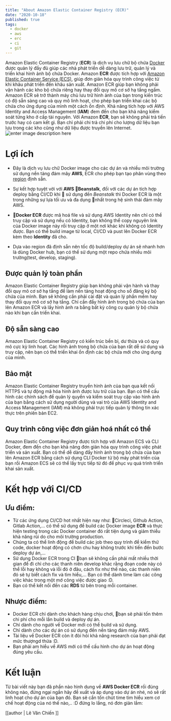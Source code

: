 ```yaml
---
title: "About Amazon Elastic Container Registry (ECR)"
date: "2020-10-18"
published: true
tags:
  - docker
  - aws
  - erc
  - ci
  - git
---
```

Amazon Elastic Container Registry (**ECR**) là dịch vụ lưu chữ bộ chứa [Docker](https://aws.amazon.com/vi/docker/) được quản lý đầy đủ giúp các nhà phát triển dễ dàng lưu trữ, quản lý và triển khai hình ảnh bộ chứa Docker. Amazon **ECR** được tích hợp với [Amazon Elastic Container Service (ECS)](https://aws.amazon.com/vi/ecs/), giúp đơn giản hóa quy trình công việc từ khi khâu phát triển đến khâu sản xuất. Amazon ECR giúp bạn không phải vận hành các kho bộ chứa riêng hay thay đổi quy mô cơ sở hạ tầng ngầm. Amazon ECR sẽ trở thành máy chủ lưu trữ hình ảnh của bạn trong kiến trúc có độ sẵn sàng cao và quy mô linh hoạt, cho phép bạn triển khai các bộ chứa cho ứng dụng của mình một cách ổn định. Khả năng tích hợp với AWS Identity and Access Management (**IAM**) đem đến cho bạn khả năng kiểm soát từng kho ở cấp tài nguyên. Với Amazon **ECR**, bạn sẽ không phải trả tiền trước hay có cam kết gì. Bạn chỉ phải chi trả chi phí cho lượng dữ liệu bạn lưu trong các kho cũng như dữ liệu được truyền lên Internet.
![enter image description here](https://d1.awsstatic.com/diagrams/product-page-diagrams/Product-Page-Diagram_Amazon-ECR.bf2e7a03447ed3aba97a70e5f4aead46a5e04547.png)
# Lợi ích
- Đây là dịch vụ lưu chữ Docker image cho các dự án và nhiều môi trường sử dụng nền tảng đám mây **AWS**, ECR cho phép bạn tạo phân vùng theo [region](https://docs.aws.amazon.com/AmazonRDS/latest/UserGuide/Concepts.RegionsAndAvailabilityZones.html) định sẵn.

-  Sự kết hợp tuyệt vời với **AWS Beanstalk**, đối với các dự án tích hợp deploy bằng CI/CD khi  sử dụng đến *Beanstalk* thì Docker ECR là một trong những sự lựa tối ưu và đa dụng nhất trong hệ sinh thái đám mây AWS.
- **Docker ECR** được mã hoá file và sử dụng AWS Identity nên chỉ có thể truy cập và sử dụng nếu có Identity, bạn không thể copy nguyên link của Docker image này rồi truy cập ở một nơi khác khi không có Identity được. Bạn có thể build image từ local, CI/CD và pust lên Docker ECR kèm theo **Identity** đã cho.
- Dựa vào region đã định sẵn nên tốc độ build/deploy dự án sẽ nhanh hơn là dùng Docker hub, bạn có thể sử dụng một repo chứa nhiều môi trường(test, develop, staging).
## Được quản lý toàn phần

Amazon Elastic Container Registry giúp bạn không phải vận hành và thay đổi quy mô cơ sở hạ tầng để làm nền tảng hoạt động cho sổ đăng ký bộ chứa của mình. Bạn sẽ không cần phải cài đặt và quản lý phần mềm hay thay đổi quy mô cơ sở hạ tầng. Chỉ cần đẩy hình ảnh trong bộ chứa của bạn lên Amazon ECR và lấy hình ảnh ra bằng bất kỳ công cụ quản lý bộ chứa nào khi bạn cần triển khai.

## Độ sẵn sàng cao
Amazon Elastic Container Registry có kiến trúc bền bỉ, dư thừa và có quy mô cực kỳ linh hoạt. Các hình ảnh trong bộ chứa của bạn rất dễ sử dụng và truy cập, nên bạn có thể triển khai ổn định các bộ chứa mới cho ứng dụng của mình.

## Bảo mật
Amazon Elastic Container Registry truyền hình ảnh của bạn qua kết nối HTTPS và tự động mã hóa hình ảnh được lưu trữ của bạn. Bạn có thể cấu hình các chính sách để quản lý quyền và kiểm soát truy cập vào hình ảnh của bạn bằng cách sử dụng người dùng và vai trò của AWS Identity and Access Management (IAM) mà không phải trực tiếp quản lý thông tin xác thực trên phiên bản EC2.

##  Quy trình công việc đơn giản hoá nhất có thể
Amazon Elastic Container Registry được tích hợp với Amazon ECS và CLI Docker, đem đến cho bạn khả năng đơn giản hóa quy trình công việc phát triển và sản xuất. Bạn có thể dễ dàng đẩy hình ảnh trong bộ chứa của bạn lên Amazon ECR bằng cách sử dụng CLI Docker từ bộ máy phát triển của bạn rồi Amazon ECS sẽ có thể lấy trực tiếp từ đó để phục vụ quá trình triển khai sản xuất.

# Kết hợp với CI/CD
##  Ưu điểm:
- Từ các ứng dụng CI/CD hot nhất hiện nay như: Circleci, Github Action, Gitlab Action,... có thể sử dụng để build các Docker image **ECR** và thực hiện testing trong các Docker container đó rất tiện dụng và giảm thiểu khả năng rủi do cho môi trường production.
- Chúng ta có thể linh động để build các job theo quy trình để kiểm thử code, docker hoạt động có chơn chu hay không trước khi tiến đến bước deploy dự án,...
- Sử dụng Docker ECR trong CI bạn sẽ không cần phải mất nhiều thời gian để đi chỉ cho các thanh niên develop khác rằng đoạn code này có thể lỗi hay không và lỗi đó ở đâu, cách fix như thế nào, các thanh niên đó sẽ tự biết cách fix và tìm hiểu,... Bạn có thể dành time làm các công việc khác trong một mớ công việc được giao :D.
- Bạn có thể kết nối đến các **RDS** từ bên trong mỗi container.
##  Nhược điểm:
- Docker ECR chỉ dành cho khách hàng chịu chơi, bạn sẽ phải tốn thêm chi phí cho mỗi lần build và deploy dự án.
- Chỉ dành cho người về Docker mới có thể build và sử dụng.
- Chỉ dành cho các dự án có sử dụng đến nền tảng đám mây AWS.
- Tài liệu về Docker ECR còn ít đòi hỏi khả năng research của bạn phải đạt mức thượngd thừa :D.
- Bạn phải am hiểu về AWS mới có thể cấu hình cho dự án hoạt động đúng yêu cầu.

# Kết luận
Từ bài viết này bạn đã phần nào hình dung về **AWS Docker ECR** rồi đúng không nào, đừng ngại ngần hãy đề xuất và áp dụng vào dự án nhé, nó sẽ rất linh hoạt cho dự án của bạn đó.
Bạn sẽ cần tốn chút time tìm hiểu xem cơ chế hoạt động của nó thế nào,.. :D  đừng lo lắng, nó đơn giản lắm:

[[author | Lê Văn Chiến ]]
